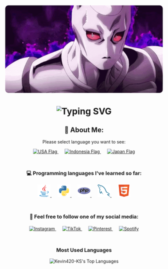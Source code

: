 <div align="center" style="margin-top: 20px;">
    <!-- Menampilkan GIF -->
    <img src="https://github.com/Kevin420-KS/Kevin420-KS/blob/main/a3d5892f2e8074c0f4631e457c7c534b.gif" alt="GIF Animation" width="600" style="border-radius: 10px;" />
</div>

<div align="center" style="margin-top: 30px;">
    <!-- Menampilkan Teks Berjalan -->
    <h1>
        <img src="https://readme-typing-svg.herokuapp.com?font=Jetbrains+mono&size=24&duration=3000&color=FF3333&center=true&vCenter=true&width=600&lines=%E3%82%AD%E3%83%A9%E3%83%BC%E3%82%AF%E3%82%A4%E3%83%BC%E3%83%B3+rm+-rf+%E3%81%9D%E3%81%AE%E3%83%95%E3%82%A9%E3%83%AB%E3%83%80%E3%83%BC%E3%82%92%E3%81%A0%E3%81%9A%E3%81%AB;Killer+Queen+rm+-rf+those+folder+into+dust" alt="Typing SVG" />
    </h1>
</div>

<div align="center" style="margin-top: 20px;">
    <h2>📖 About Me:</h2>
    <p>Please select language you want to see:</p>
    <div>
        <a href="https://github.com/Kevin420-KS/About-Myself/blob/main/English" target="_blank" rel="noopener noreferrer" style="margin: 0 10px;">
            <img src="https://upload.wikimedia.org/wikipedia/en/a/a4/Flag_of_the_United_States.svg" alt="USA Flag" width="40" height="25" />
        </a>
        <a href="https://github.com/Kevin420-KS/About-Myself/blob/main/Indonesia" target="_blank" rel="noopener noreferrer" style="margin: 0 10px;">
            <img src="https://upload.wikimedia.org/wikipedia/commons/9/9f/Flag_of_Indonesia.svg" alt="Indonesia Flag" width="40" height="25" />
        </a>
        <a href="https://github.com/Kevin420-KS/About-Myself/blob/main/Japanese" target="_blank" rel="noopener noreferrer" style="margin: 0 10px;">
            <img src="https://upload.wikimedia.org/wikipedia/en/9/9e/Flag_of_Japan.svg" alt="Japan Flag" width="40" height="25" />
        </a>
    </div>
</div>

<h3 align="center" style="margin-top: 50px;">💻 Programming languages I've learned so far:</h3>
<p align="center" class="tools-container" style="margin-top: 20px;">
    <a href="https://github.com/Kevin420-KS/PBO" target="_blank" rel="noopener noreferrer" style="margin: 0 10px;">
        <img src="https://raw.githubusercontent.com/devicons/devicon/master/icons/java/java-original.svg" alt="Java" width="40" height="40" class="tool-icon" />
    </a>
    <a href="https://www.python.org" target="_blank" rel="noopener noreferrer" style="margin: 0 10px;">
        <img src="https://raw.githubusercontent.com/devicons/devicon/master/icons/python/python-original.svg" alt="Python" width="40" height="40" class="tool-icon" />
    </a>
    <a href="https://github.com/Kevin420-KS/DAA" target="_blank" rel="noopener noreferrer" style="margin: 0 10px;">
        <img src="https://raw.githubusercontent.com/devicons/devicon/master/icons/php/php-original.svg" alt="PHP" width="40" height="40" class="tool-icon" />
    </a>
    <a href="https://www.mysql.com" target="_blank" rel="noopener noreferrer" style="margin: 0 10px;">
        <img src="https://raw.githubusercontent.com/devicons/devicon/master/icons/mysql/mysql-original.svg" alt="MySQL" width="40" height="40" class="tool-icon" />
    </a>
    <a href="https://github.com/Kevin420-KS/Pemograman-Website" target="_blank" rel="noopener noreferrer" style="margin: 0 10px;">
        <img src="https://raw.githubusercontent.com/devicons/devicon/master/icons/html5/html5-original.svg" alt="HTML" width="40" height="40" class="tool-icon" />
    </a>
</p>

<h3 align="center" style="margin-top: 50px;">🥰 Feel free to follow one of my social media:</h3>
<p align="center" class="social-container" style="margin-top: 20px;">
    <a href="https://www.instagram.com/no_logic_thinker/" target="_blank" rel="noopener noreferrer" style="margin: 0 10px;">
        <img src="https://cdn-icons-png.flaticon.com/512/2111/2111463.png" alt="Instagram" width="40" height="40" class="social-icon" />
    </a>
    <a href="https://www.tiktok.com/@ucup_3sgul?_t=8r4aA9SZe1Y&_r=1&fbclid=PAZXh0bgNhZW0CMTEAAaazggStxbB7Q0t-0ie3gAp5dRL1QCF7kP_IHTwVX-7hJUsU0lPCxDnR_EQ_aem_tMAhUDy-3nIJU1YK6yuh0w" target="_blank" rel="noopener noreferrer" style="margin: 0 10px;">
        <img src="https://cdn-icons-png.flaticon.com/512/3046/3046120.png" alt="TikTok" width="40" height="40" class="social-icon" />
    </a>
    <a href="https://id.pinterest.com/KevinS420/" target="_blank" rel="noopener noreferrer" style="margin: 0 10px;">
        <img src="https://cdn-icons-png.flaticon.com/512/145/145808.png" alt="Pinterest" width="40" height="40" class="social-icon" />
    </a>
    <a href="https://open.spotify.com/playlist/6j9auWzHjFTOchxzfELX2w?si=99b20b2896a54965" target="_blank" rel="noopener noreferrer" style="margin: 0 10px;">
        <img src="https://cdn-icons-png.flaticon.com/512/2111/2111624.png" alt="Spotify" width="40" height="40" class="social-icon" />
    </a>
</p>

<div align="center" style="margin-top: 50px;">
    <!-- Statistik Bahasa Pemrograman -->
    <h3>Most Used Languages</h3>
    <img src="https://github-readme-stats.vercel.app/api/top-langs/?username=Kevin420-KS&layout=compact&theme=tokyonight" alt="Kevin420-KS's Top Languages" width="400" />
</div>
